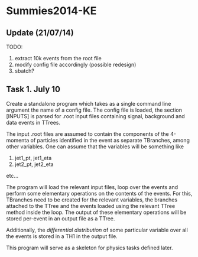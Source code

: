 Summies2014-KE
==============

Update (21/07/14)
-----------------

TODO:

1. extract 10k events from the root file
2. modify config file accordingly (possible redesign)
3. sbatch?

Task 1. July 10
---------------

Create a standalone program which takes as a single command line argument the name of a config file. The config file is loaded, the section [INPUTS] is parsed for .root input files containing signal, background and data events in TTrees.

The input .root files are assumed to contain the components of the 4-momenta of particles identified in the event as separate TBranches, among other variables.
One can assume that the variables will be something like

1. jet1_pt, jet1_eta
2. jet2_pt, jet2_eta

etc...

The program will load the relevant input files, loop over the events and perform some elementary operations on the contents of the events. For this, TBranches need to be created for the relevant variables, the branches attached to the TTree and the events loaded using the relevant TTree method inside the loop. The output of these elementary operations will be stored per-event in an output file as a TTree.

Additionally, the *differential distribution* of some particular variable over all the events is stored in a TH1 in the output file.

This program will serve as a skeleton for physics tasks defined later.
